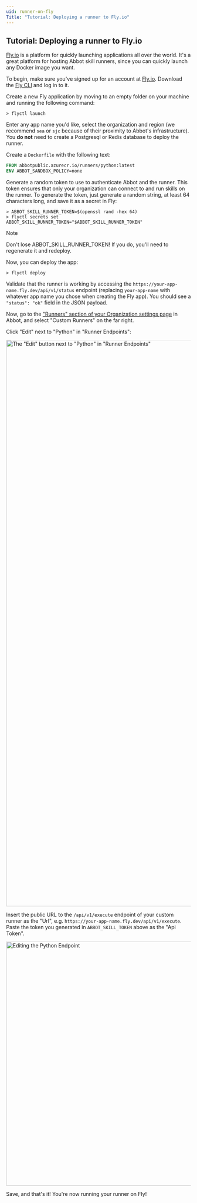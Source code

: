 ```yaml
---
uid: runner-on-fly
Title: "Tutorial: Deploying a runner to Fly.io"
---
```


## Tutorial: Deploying a runner to Fly.io

[Fly.io](https://fly.io) is a platform for quickly launching applications all over the world.
It's a great platform for hosting Abbot skill runners, since you can quickly launch any Docker image you want.

To begin, make sure you've signed up for an account at [Fly.io](https://fly.io).
Download the [Fly CLI](https://fly.io/docs/hands-on/install-flyctl/) and log in to it.

Create a new Fly application by moving to an empty folder on your machine and running the following command:

```shell
> flyctl launch
```

Enter any app name you'd like, select the organization and region (we recommend `sea` or `sjc` because of their proximity to Abbot's infrastructure).
You **do not** need to create a Postgresql or Redis database to deploy the runner.

Create a `Dockerfile` with the following text:

```dockerfile
FROM abbotpublic.azurecr.io/runners/python:latest
ENV ABBOT_SANDBOX_POLICY=none
```

Generate a random token to use to authenticate Abbot and the runner.
This token ensures that only your organization can connect to and run skills on the runner.
To generate the token, just generate a random string, at least 64 characters long, and save it as a secret in Fly:

```shell
> ABBOT_SKILL_RUNNER_TOKEN=$(openssl rand -hex 64)
> flyctl secrets set ABBOT_SKILL_RUNNER_TOKEN="$ABBOT_SKILL_RUNNER_TOKEN"
```

> [!NOTE]
> Don't lose ABBOT_SKILL_RUNNER_TOKEN! If you do, you'll need to regenerate it and redeploy.

Now, you can deploy the app:

```shell
> flyctl deploy
```

Validate that the runner is working by accessing the `https://your-app-name.fly.dev/api/v1/status` endpoint (replacing `your-app-name` with whatever app name you chose when creating the Fly app).
You should see a `"status": "ok"` field in the JSON payload.

Now, go to the ["Runners" section of your Organization settings page](https://app.ab.bot/settings/organization/runners) in Abbot, and select "Custom Runners" on the far right.

Click "Edit" next to "Python" in "Runner Endpoints":

<img width="1539" alt="The &quot;Edit&quot; button next to &quot;Python&quot; in &quot;Runner Endpoints&quot;" src="https://user-images.githubusercontent.com/7574/227323557-a36ac954-e699-4dc0-a9bb-397125fdd6d3.png">


Insert the public URL to the `/api/v1/execute` endpoint of your custom runner as the "Url", e.g. 
`https://your-app-name.fly.dev/api/v1/execute`.
Paste the token you generated in `ABBOT_SKILL_TOKEN` above as the "Api Token".

<img width="663" alt="Editing the Python Endpoint" src="https://user-images.githubusercontent.com/7574/227323507-05b87e9d-7cad-4509-929a-a06d2d9d8c89.png">

Save, and that's it!
You're now running your runner on Fly!
